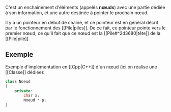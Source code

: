 C'est un enchainement d'éléments (appelés **nœuds**) avec une partie dédiée à son information, et une autre destinée à pointer le prochain nœud.

Il y a un pointeur en début de chaîne, et ce pointeur est en général décrit par le fonctionnement des [[Pile|piles]].
De ce fait, ce pointeur pointe vers le premier nœud, ce qu'il fait que ce nœud est la [[Pile#^2d3680|tête]] de la [[Pile|pile]].
## Exemple
Exemple d'implémentation en [[Cpp|C++]] d'un nœud (ici on réalise une [[Classe]] dédiée):

```cpp
class Noeud
{
	private:
		char x;
		Noeud * p;
}
```
